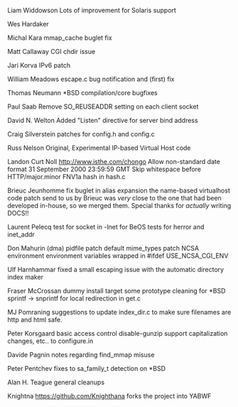 Liam Widdowson <lbw at telstra.com>
 Lots of improvement for Solaris support

Wes Hardaker <wjhardaker at ucdavis.edu>

Michal Kara <lemming at netcentrum.cz>
 mmap_cache buglet fix

Matt Callaway <matt at securepipe.com>
 CGI chdir issue

Jari Korva <jpkorva at iki.fi>
 IPv6 patch

William Meadows <wmeadows at linux-support.net>
 escape.c bug notification and (first) fix

Thomas Neumann <tn at tmr-online.de>
 *BSD compilation/core bugfixes

Paul Saab <paul at mu.org>
 Remove SO_REUSEADDR setting on each client socket

David N. Welton <davidw at linuxcare.com>
 Added "Listen" directive for server bind address

Craig Silverstein <csilvers at google.com>
 patches for config.h and config.c

Russ Nelson <nelson at crynwr.com>
 Original, Experimental IP-based Virtual Host code

Landon Curt Noll http://www.isthe.com/chongo
 Allow non-standard date format 31 September 2000 23:59:59 GMT
 Skip whitespace before HTTP/major.minor
 FNV1a hash in hash.c

Brieuc Jeunhomme <bbp at via.ecp.fr>
 fix buglet in alias expansion
 the name-based virtualhost code patch send to us by Brieuc
  was *very* close to the one that had been developed in-house,
  so we merged them.  Special thanks for *actually* writing
  DOCS!!

Laurent Pelecq  <lpelecq at users.sourceforge.net>
 test for socket in -lnet for BeOS
 tests for herror and inet_addr

Don Mahurin (dma) <dmahurin at dma.org>
 pidfile patch
 default mime_types patch
 NCSA environment environment variables wrapped in 
  #ifdef USE_NCSA_CGI_ENV
 
Ulf Harnhammar <ulfh at update.uu.se>
 fixed a small escaping issue with the automatic directory
  index maker

Fraser McCrossan <fraser at joat.homeunix.org>
 dummy install target
 some prototype cleaning for *BSD
 sprintf -> snprintf for local redirection in get.c

MJ Pomraning <mjp at pilcrow.madison.wi.us>
 suggestions to update index_dir.c to make sure filenames are 
  http and html safe.

Peter Korsgaard <jacmet at sunsite.dk>
 basic access control
 disable-gunzip support
 capitalization changes, etc.. to configure.in
 
Davide Pagnin <pagnin at sssup.it>
 notes regarding find_mmap misuse

Peter Pentchev <roam at ringlet.net>
 fixes to sa_family_t detection on *BSD

Alan H. Teague <at-boa at beprivate.com>
 general cleanups

Knightna <https://github.com/Knighthana>
 forks the project into YABWF
